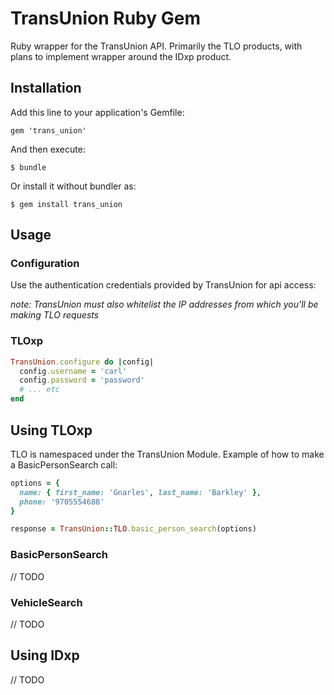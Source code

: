 # TransUnion Ruby Gem

Ruby wrapper for the TransUnion API. Primarily the TLO products, with plans to implement wrapper around
the IDxp product.

## Installation

Add this line to your application's Gemfile:
   
    gem 'trans_union'
    
And then execute:

    $ bundle
    
Or install it without bundler as:

    $ gem install trans_union
    
## Usage

### Configuration

Use the authentication credentials provided by TransUnion for api access:

*note: TransUnion must also whitelist the IP addresses from which you'll be making TLO requests*

### TLOxp
```ruby
TransUnion.configure do |config|
  config.username = 'carl'
  config.password = 'password'
  # ... etc
end

```

## Using TLOxp

TLO is namespaced under the TransUnion Module. Example of how to make a BasicPersonSearch call:
```ruby
options = {
  name: { first_name: 'Gnarles', last_name: 'Barkley' },
  phone: '9705554688'
}

response = TransUnion::TLO.basic_person_search(options)
```

### BasicPersonSearch 

// TODO

### VehicleSearch

// TODO

## Using IDxp

// TODO

